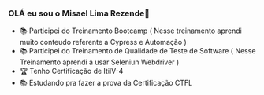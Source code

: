 ### OLÁ eu sou o Misael Lima Rezende👋

  

- 📚  Participei do Treinamento Bootcamp ( Nesse treinamento aprendi muito conteudo referente a Cypress e Automação )
- 📚  Participei do Treinamento de Qualidade de Teste de Software ( Nesse Treinamento aprendi a usar Seleniun Webdriver )
- 🏆  Tenho Certificação de ItilV-4
- 📚  Estudando pra fazer a prova da Certificação CTFL

<img src="https://raw.githubusercontent.com/simple-icons/simple-icons/6e46ec1fc23b60c8fd0d2f2ff46db82e16dbd75f/icons/cypress.svg" alt="cypress" width="40" height="40" style="max-width: 100%;">

<img src="https://blog.knoldus.com/wp-content/uploads/2020/03/selenium.png" jsaction="load:XAeZkd;" jsname="HiaYvf" class="n3VNCb KAlRDb" alt="windows handling using selenium webdriver - Knoldus Blogs" data-noaft="1" style="width: 427px; height: 823px; margin: 73839px 0px;">

